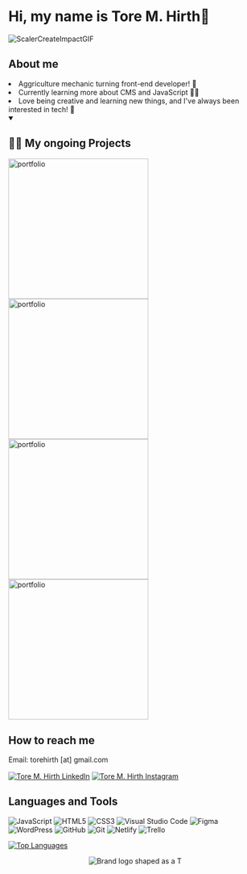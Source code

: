 <div>
<h1>Hi, my name is Tore M. Hirth👋</h1>
<img src="https://github.com/user-attachments/assets/d9579cd9-1f35-4f94-9ad9-573ba907b398" alt="ScalerCreateImpactGIF" style="max-width: 500px;">
</div>
<!-- About me -->
<h2 align="left">
 About me</h2>
<li align="left">Aggriculture mechanic turning front-end developer! 🚀</li>
<li align="left">Currently learning more about CMS and JavaScript 🧑‍💻</li>
<li align="left">Love being creative and learning new things, and I've always been interested in tech! 🎨</li>

<!-- Ongoing projects -->
<details open> 
  <summary><h2>👨‍💻 My ongoing Projects</h2></summary>  
<p align="left">
<a href="https://github.com/Torehirth/portfolio"><img width="278" src="https://DenverCoder1-github-readme-stats.vercel.app/api/pin/?username=Torehirth&repo=portfolio&theme=react&bg_color=0d1117&title_color=F22C50&hide_border=false&border_color=30363d&icon_color=e6edf3&show_icons=true" alt="portfolio"></a>
<a href="https://github.com/Torehirth/out-n-about"><img width="278" src="https://DenverCoder1-github-readme-stats.vercel.app/api/pin/?username=Torehirth&repo=out-n-about&theme=react&bg_color=0d1117&title_color=F22C50&hide_border=false&border_color=30363d&icon_color=e6edf3&show_icons=true" alt="portfolio"></a>
<a href="https://github.com/Torehirth/Rainy-Days"><img width="278" src="https://DenverCoder1-github-readme-stats.vercel.app/api/pin/?username=Torehirth&repo=Rainy-Days&theme=react&bg_color=0d1117&title_color=F22C50&hide_border=false&border_color=30363d&icon_color=e6edf3&show_icons=true" alt="portfolio"></a>
<a href="https://github.com/Torehirth/Semester-Project-1"><img width="278" src="https://DenverCoder1-github-readme-stats.vercel.app/api/pin/?username=Torehirth&repo=Semester-Project-1&theme=react&bg_color=0d1117&title_color=F22C50&hide_border=false&border_color=30363d&icon_color=e6edf3&show_icons=true" alt="portfolio"></a>
</p>
</details>

<!-- Contact information -->
<h2 align="left">How to reach me</h2>
<p>Email: torehirth [at] gmail.com</p>
<p align="left">
  <a href="https://www.linkedin.com/in/torehirth/" target="blank"><img align="center" src="https://img.shields.io/badge/Linkedin-212121?style=for-the-badge&logo=linkedin&logoColor=blue" alt="Tore M. Hirth LinkedIn"  /></a>
  <a href="https://instagram.com/torehirth" target="blank"><img align="center" src="https://img.shields.io/badge/Instagram-212121.svg?style=for-the-badge&logo=instagram&logoColor=8a49a1" alt="Tore M. Hirth Instagram"  /></a>
</p>

<!-- Programming languages and tools -->
<h2 align="left">Languages and Tools</h2>
<!-- Program icons -->
<p align="left">
<img src="https://img.shields.io/badge/JavaScript-212121.svg?style=for-the-badge&logo=javascript&logoColor=%23F7DF1E" alt="JavaScript">
<img src="https://img.shields.io/badge/HTML5-212121.svg?style=for-the-badge&logo=html5&logoColor=%23E34F26" alt="HTML5">
<img src="https://img.shields.io/badge/CSS3-212121.svg?style=for-the-badge&logo=css3&logoColor=%231572B6" alt="CSS3">
<img src="https://img.shields.io/badge/Visual%20Studio%20Code-212121.svg?style=for-the-badge&logo=visual-studio-code&logoColor=%23007ACC" alt="Visual Studio Code">
<img src="https://img.shields.io/badge/Figma-212121.svg?style=for-the-badge&logo=figma&logoColor=%23F24E1E" alt="Figma">
<img src="https://img.shields.io/badge/WordPress-212121.svg?style=for-the-badge&logo=WordPress&logoColor=%23117AC9" alt="WordPress">
<img src="https://img.shields.io/badge/GitHub-212121.svg?style=for-the-badge&logo=github&logoColor=white" alt="GitHub">
<img src="https://img.shields.io/badge/Git-212121.svg?style=for-the-badge&logo=git&logoColor=%23F05032" alt="Git">
<img src="https://img.shields.io/badge/Netlify-212121.svg?style=for-the-badge&logo=netlify&logoColor=%2300C7B7" alt="Netlify">
<img src="https://img.shields.io/badge/Trello-212121.svg?style=for-the-badge&logo=trello&logoColor=%230075B7" alt="Trello">
</p>

<!-- Most used languages -->
<a href="https://github.com/torehirth" align="left"><img src="https://github-readme-stats.vercel.app/api/top-langs/?username=torehirth&langs_count=10&title_color=e6edf3&text_color=e6edf3&icon_color=e6edf3&bg_color=0d1117&hide_border=false&border_color=30363d&locale=en&custom_title=Most%20%used" alt="Top Languages" /></a>

<!-- Logo -->
<p align="center">
  <img align="center" src="https://github.com/user-attachments/assets/e2d941bb-6c1a-42df-bd75-bca7cbff2bbe" alt="Brand logo shaped as a T" />
</p>


<!--
<h3>Visitors:</h3>

![Visitor Count](https://profile-counter.glitch.me/Torehirth/count.svg)
-->
